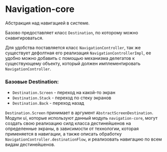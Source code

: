 # Navigation-core

Абстракция над навигацией в системе.

Базово предоставляет класс `Destination`, по которому можно снавигироваться.

Для удобства поставляется класс `NavigationController`, так же существует дефолтная его реализация `NavigationControllerImpl`, ее
удобно можно добавить с помощью механизма делегатов к существующему объекту, который должен
имплементировать `NavigationController`.

### Базовые Destination:

- `Destination.Screen` - переход на какой-то экран
- `Destination.Stack` - переход по стеку экранов
- `Destination.Back` - переход назад

`Destination.Screen` принимает в аргумент `AbstractScreenDestination`. Модули ui, которые используют данный
модуль `navigation-core`, могут создать свою реализацию силд класса дестинейшенов на определенные экраны, в зависимости от
технологии, которая применяется в навигации, а также описать обработку `NavigationController.destinationFlow`, и реализовать
навигацию по всем видам дестинейшенов.